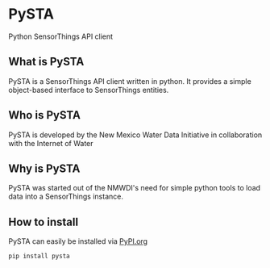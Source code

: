 # PySTA
Python SensorThings API client


## What is PySTA
PySTA is a SensorThings API client written in python. 
It provides a simple object-based interface to SensorThings entities.  

## Who is PySTA
PySTA is developed by the New Mexico Water Data Initiative in collaboration with the Internet of Water

## Why is PySTA
PySTA was started out of the NMWDI's need for simple python tools to load data into a SensorThings instance.


## How to install
PySTA can easily be installed via [PyPI.org](https://pypi.org/project/pysta/)

```shell
pip install pysta 
```

